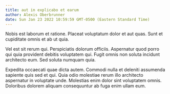 ```yaml
---
title: aut in explicabo et earum
author: Alexis Oberbrunner
date: Sun Jan 23 2022 10:59:59 GMT-0500 (Eastern Standard Time)
---
```

Nobis est laborum et ratione. Placeat voluptatum dolor et aut quas. Sunt et cupiditate omnis et ab ut quia.

 Vel est sit rerum qui. Perspiciatis dolorum officiis. Aspernatur quod porro qui quia provident debitis voluptatem qui. Fugit omnis non soluta incidunt architecto eum. Sed soluta numquam quia.

 Expedita occaecati quae dicta autem. Commodi nulla et deleniti assumenda sapiente quis sed et qui. Quia odio molestiae rerum illo architecto aspernatur in voluptate unde. Molestias enim dolor sint voluptatem omnis. Doloribus dolorem aliquam consequuntur ab fuga enim ullam eum.